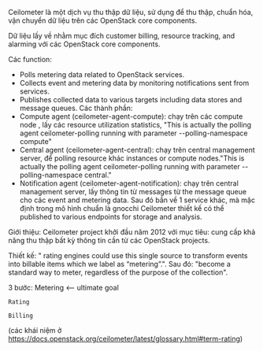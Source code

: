Ceilometer là một dịch vụ thu thập dữ liệu, sử dụng để thu thập, chuẩn hóa, vận chuyển dữ liệu trên các OpenStack core components. 

Dữ liệu lấy về nhằm mục đích customer billing, resource tracking, and alarming với các OpenStack core components. 

Các function:
- Polls metering data related to OpenStack services.
- Collects event and metering data by monitoring notifications sent from services.
- Publishes collected data to various targets including data stores and message queues.
Các thành phần:
- Compute agent (ceilometer-agent-compute): chạy trên các compute node , lấy các resource utilization statistics, "This is actually the polling agent ceilometer-polling running with parameter --polling-namespace compute"
- Central agent (ceilometer-agent-central): chạy trên central management server, để polling resource khác instances or compute nodes."This is actually the polling agent ceilometer-polling running with parameter --polling-namespace central."
- Notification agent (ceilometer-agent-notification): chạy trên central management server, lấy thông tin từ messages từ the message queue cho các event and metering data. Sau đó bắn về 1 service khác, mà mặc định trong mô hình chuẩn là gnocchi
Ceilometer thiết kế có thể published to various endpoints for storage and analysis.

Giới thiệu:
 Ceilometer project  khởi đầu năm  2012 với mục tiêu: cung cấp khả năng thu thập bất kỳ thông tin cần từ các OpenStack projects. 
 
 Thiết kế: " rating engines could use this single source to transform events into billable items which we label as “metering”.".
 Sau đó: "become a standard way to meter, regardless of the purpose of the collection".
 
 3 bước: 
    Metering <-- ultimate goal
    
    Rating
    
    Billing
(các khái niệm ở https://docs.openstack.org/ceilometer/latest/glossary.html#term-rating)
